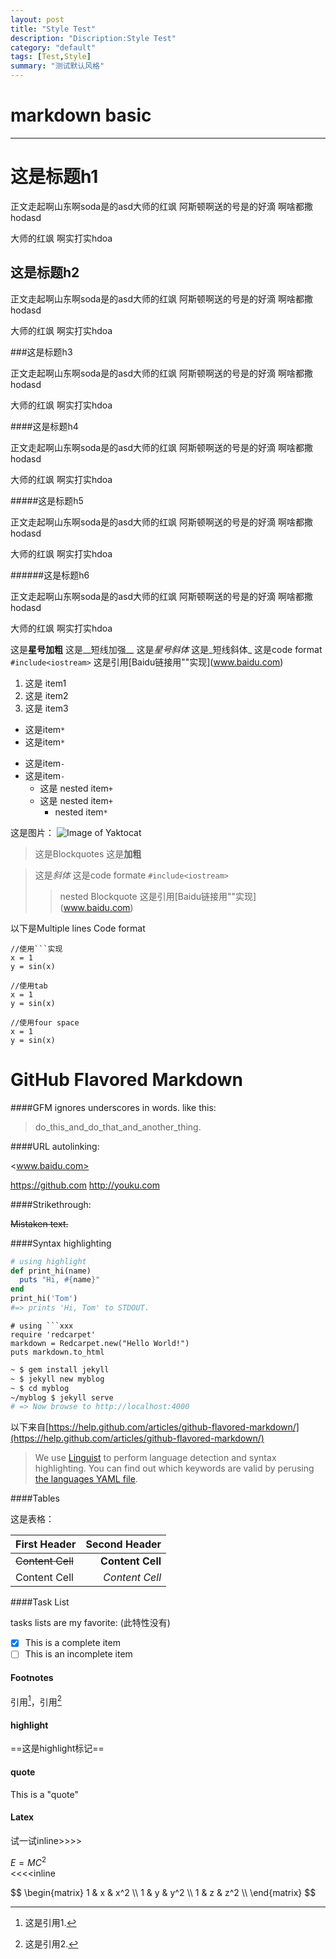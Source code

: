 ```yaml
---
layout: post
title: "Style Test"
description: "Discription:Style Test"
category: "default"
tags: [Test,Style]
summary: "测试默认风格"
---
```


# markdown basic #

---

# 这是标题h1 

正文走起啊山东啊soda是的asd大师的红飒 
阿斯顿啊送的号是的好滴
啊啥都撒hodasd

大师的红飒
啊实打实hdoa

## 这是标题h2

正文走起啊山东啊soda是的asd大师的红飒 
阿斯顿啊送的号是的好滴
啊啥都撒hodasd

大师的红飒
啊实打实hdoa

###这是标题h3

正文走起啊山东啊soda是的asd大师的红飒 
阿斯顿啊送的号是的好滴
啊啥都撒hodasd

大师的红飒
啊实打实hdoa

####这是标题h4

正文走起啊山东啊soda是的asd大师的红飒 
阿斯顿啊送的号是的好滴
啊啥都撒hodasd

大师的红飒
啊实打实hdoa

#####这是标题h5

正文走起啊山东啊soda是的asd大师的红飒 
阿斯顿啊送的号是的好滴
啊啥都撒hodasd

大师的红飒
啊实打实hdoa

######这是标题h6

正文走起啊山东啊soda是的asd大师的红飒 
阿斯顿啊送的号是的好滴
啊啥都撒hodasd

大师的红飒
啊实打实hdoa

这是**星号加粗**
这是__短线加强__
这是*星号斜体*
这是_短线斜体_
这是code format `#include<iostream>`
这是引用[Baidu链接用"[]()"实现](www.baidu.com)

1. 这是 item1
2. 这是 item2
3. 这是 item3

* 这是item`*`
* 这是item`*`

- 这是item`-`
- 这是item`-`
    + 这是 nested item`+`
    + 这是 nested item`+`
        * nested item`*`

这是图片：
![Image of Yaktocat](https://octodex.github.com/images/yaktocat.png)

> 这是Blockquotes
> 这是**加粗**

> 这是*斜体*
> 这是code formate `#include<iostream>`
>  >nested Blockquote 
> 这是引用[Baidu链接用"[]()"实现](www.baidu.com)

以下是Multiple lines Code format

```
//使用```实现
x = 1
y = sin(x)
```

    //使用tab
    x = 1
    y = sin(x)

    //使用four space
    x = 1
    y = sin(x)

# GitHub Flavored Markdown

####GFM ignores underscores in words. like this:

> do_this_and_do_that_and_another_thing.

####URL autolinking:

<www.baidu.com>

<https://github.com>
<http://youku.com>

####Strikethrough:

~~Mistaken text.~~


####Syntax highlighting

```ruby
# using highlight
def print_hi(name)
  puts "Hi, #{name}"
end
print_hi('Tom')
#=> prints 'Hi, Tom' to STDOUT.
```

```
# using ```xxx
require 'redcarpet'
markdown = Redcarpet.new("Hello World!")
puts markdown.to_html
```


```bash
~ $ gem install jekyll
~ $ jekyll new myblog
~ $ cd myblog
~/myblog $ jekyll serve
# => Now browse to http://localhost:4000
```

以下来自[https://help.github.com/articles/github-flavored-markdown/](https://help.github.com/articles/github-flavored-markdown/)

> We use [Linguist](https://github.com/github/linguist) to perform language detection and syntax highlighting. You can find out which keywords are valid by perusing [the languages YAML file](https://github.com/github/linguist/blob/master/lib/linguist/languages.yml).

####Tables

这是表格：


First Header  | Second Header
:------------- | -------------:
~~Content Cell~~  | **Content Cell**
Content Cell  | *Content Cell*

####Task List

tasks lists are my favorite: (此特性没有)

- [x] This is a complete item
- [ ] This is an incomplete item

#### Footnotes

引用[^1]，引用[^2]

#### highlight

==这是highlight标记==

#### quote

This is a "quote"

#### Latex


试一试inline>>>> <div display="inline">$E=MC^2$ </div><<<<inline

<div>
$$
\begin{matrix}
1 & x & x^2 \\
1 & y & y^2 \\
1 & z & z^2 \\
\end{matrix}
$$
</div>


[^1]: 这是引用1.
[^2]: 这是引用2.
